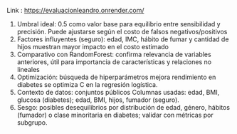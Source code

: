 Link : https://evaluacionleandro.onrender.com/
1. Umbral ideal: 0.5 como valor base para equilibrio entre sensibilidad y precisión. Puede ajustarse según el costo de falsos negativos/positivos
2. Factores influyentes (seguro): edad, IMC, hábito de fumar y cantidad de hijos muestran mayor impacto en el costo estimado
3. Comparativo con RandomForest: confirma relevancia de variables anteriores, útil para importancia de características y relaciones no lineales
4. Optimización: búsqueda de hiperparámetros mejora rendimiento en diabetes se optimiza C en la regresión logística.
5. Contexto de datos: conjuntos públicos Columnas usadas: edad, BMI, glucosa (diabetes); edad, BMI, hijos, fumador (seguro).
6. Sesgo: posibles desequilibrios por distribución de edad, género, hábitos (fumador) o clase minoritaria en diabetes; validar con métricas por subgrupo.

